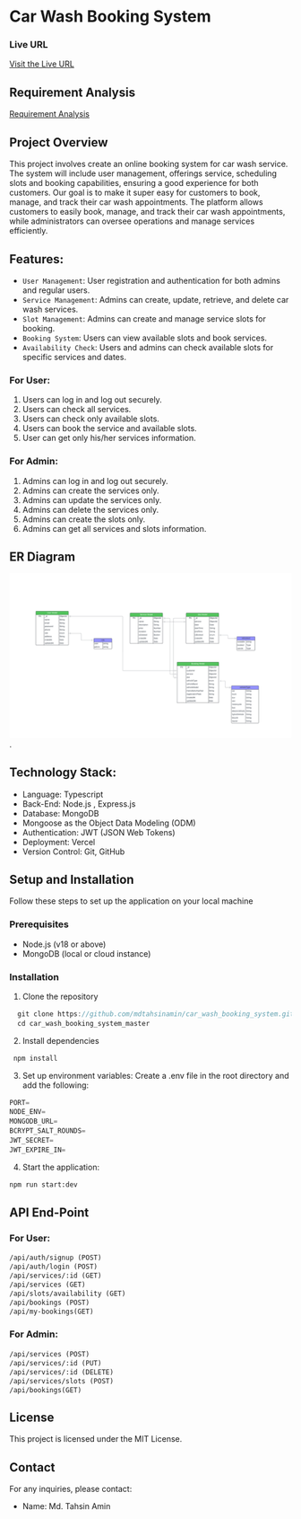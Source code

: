 # Car Wash Booking System

### Live URL

[Visit the Live URL](https://car-wash-booking-system-sooty.vercel.app/)

## Requirement Analysis

[Requirement Analysis](https://docs.google.com/document/d/13ObpaLLztUbTs27in49073Fti3MiKpOGzUGXmoeynes/edit?usp=sharing)

## Project Overview

This project involves create an online booking system for car wash service. The system will include user management, offerings service, scheduling slots and booking capabilities, ensuring a good experience for both customers. Our goal is to make it super easy for customers to book, manage, and track their car wash appointments. The platform allows customers to easily book, manage, and track their car wash appointments, while administrators can oversee operations and manage services efficiently.

## Features:

- `User Management`: User registration and authentication for both admins and regular users.
- `Service Management`: Admins can create, update, retrieve, and delete car wash services.
- `Slot Management`: Admins can create and manage service slots for booking.
- `Booking System`: Users can view available slots and book services.
- `Availability Check`: Users and admins can check available slots for specific services and dates.

### For User:

1. Users can log in and log out securely.
2. Users can check all services.
3. Users can check only available slots.
4. Users can book the service and available slots.
5. User can get only his/her services information.

### For Admin:

1.  Admins can log in and log out securely.
2.  Admins can create the services only.
3.  Admins can update the services only.
4.  Admins can delete the services only.
5.  Admins can create the slots only.
6.  Admins can get all services and slots information.

## ER Diagram

![ERD](car-wash-booking-system.png 'ERD').

## Technology Stack:

- Language: Typescript
- Back-End: Node.js , Express.js
- Database: MongoDB
- Mongoose as the Object Data Modeling (ODM)
- Authentication: JWT (JSON Web Tokens)
- Deployment: Vercel
- Version Control: Git, GitHub

## Setup and Installation

Follow these steps to set up the application on your local machine

### Prerequisites

- Node.js (v18 or above)
- MongoDB (local or cloud instance)

### Installation

1. Clone the repository

```js
  git clone https://github.com/mdtahsinamin/car_wash_booking_system.git
  cd car_wash_booking_system_master
```

2. Install dependencies

```js
 npm install
```

3. Set up environment variables:
   Create a .env file in the root directory and add the following:

```ts
PORT=
NODE_ENV=
MONGODB_URL=
BCRYPT_SALT_ROUNDS=
JWT_SECRET=
JWT_EXPIRE_IN=
```

4. Start the application:

```bash
npm run start:dev
```

## API End-Point

### For User:

    /api/auth/signup (POST)
    /api/auth/login (POST)
    /api/services/:id (GET)
    /api/services (GET)
    /api/slots/availability (GET)
    /api/bookings (POST)
    /api/my-bookings(GET)

### For Admin:

    /api/services (POST)
    /api/services/:id (PUT)
    /api/services/:id (DELETE)
    /api/services/slots (POST)
    /api/bookings(GET)

## License

This project is licensed under the MIT License.

## Contact

For any inquiries, please contact:

- Name: Md. Tahsin Amin
